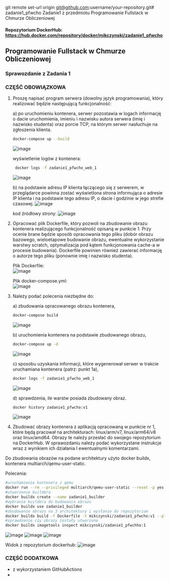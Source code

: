 git remote set-url origin git@github.com:username/your-repository.git# zadanie1_pfwcho
Zadanie1 z przedmiotu Programowanie Fullstack w Chmurze Obliczeniowej
#### Repozytorium DockerHub: https://hub.docker.com/repository/docker/mikczynski/zadanie1_pfwcho


## Programowanie Fullstack w Chmurze Obliczeniowej
### Sprawozdanie z Zadania 1

### CZĘŚĆ OBOWIĄZKOWA

1. Proszę napisać program serwera (dowolny język programowania), który realizować będzie
następującą funkcjonalność:

    a) po uruchomieniu kontenera, serwer pozostawia w logach informację o dacie uruchomienia, imieniu i nazwisku autora serwera (imię i nazwisko studenta) oraz porcie TCP, na którym serwer nasłuchuje na zgłoszenia klienta.
    ```bash
    docker-compose up --build
    ```
    ![image](https://user-images.githubusercontent.com/49763989/174054190-f37de31b-67a3-4756-a859-1070e8d24342.png)
    
    wyświetlenie logów z kontenera:
    ```bash
     docker logs -f zadanie1_pfwcho_web_1
    ```
    
    ![image](https://user-images.githubusercontent.com/49763989/174054498-8650c146-c246-4eb3-8ea0-c4da46f9ea32.png)


    b) na podstawie adresu IP klienta łączącego się z serwerem, w przeglądarce powinna zostać wyświetlona strona informująca o adresie IP klienta i na podstawie tego adresu IP, o dacie i godzinie w jego strefie czasowej.
    ![image](https://user-images.githubusercontent.com/49763989/174054892-8ae2947d-db80-45df-83cf-e50dd8bee533.png)
    
    kod źródłowy strony:
    ![image](https://user-images.githubusercontent.com/49763989/174055007-00341db9-713e-4971-bac4-682ff79812fc.png)

2. Opracować plik Dockerfile, który pozwoli na zbudowanie obrazu kontenera realizującego funkcjonalność opisaną w punkcie 1. Przy ocenie brane będzie sposób opracowania tego pliku (dobór obrazu bazowego, wieloetapowe budowanie obrazu, ewentualne wykorzystanie warstwy scratch, optymalizacja pod kątem funkcjonowania cache-a w procesie budowania). Dockerfile powinien również zawierać informację o autorze tego pliku (ponownie imię i nazwisko studenta).

    Plik Dockerfile:  
    ![image](https://user-images.githubusercontent.com/49763989/174055270-84b3c355-9f1e-46e6-8d5b-667a6eaa81e0.png)

    Plik docker-compose.yml:  
    ![image](https://user-images.githubusercontent.com/49763989/174055419-428325f8-f64a-4e28-9206-20d0df02033d.png)
    
 3. Należy podać polecenia niezbędne do:

    a) zbudowania opracowanego obrazu kontenera,
    ```bash
    docker-compose build
    ```  
    ![image](https://user-images.githubusercontent.com/49763989/174056312-ce42974d-ed92-4eb5-91fe-a51ec11c4e81.png)

    b) uruchomienia kontenera na podstawie zbudowanego obrazu,

    ```bash
    docker-compose up -d
    ```  
    ![image](https://user-images.githubusercontent.com/49763989/174056436-749049fd-700c-4cc9-abd4-b4adfd3238d3.png)
    
    c) sposobu uzyskania informacji, które wygenerował serwer w trakcie uruchamiana kontenera (patrz: punkt 1a),

    ```bash
    docker logs -f zadanie1_pfwcho_web_1
    ```
    ![image](https://user-images.githubusercontent.com/49763989/174056747-c0918403-7689-44b7-be4f-7df9de837048.png)

    d) sprawdzenia, ile warstw posiada zbudowany obraz.
    
    ```bash
    docker history zadanie1_pfwcho:v1
    ```

    ![image](https://user-images.githubusercontent.com/49763989/174057062-3e9bd64e-93b0-4936-85de-4525671359db.png)

4. Zbudować obrazy kontenera z aplikacją opracowaną w punkcie nr 1, które będą pracował na
architekturach: linux/arm/v7, linux/arm64/v8 oraz linux/amd64. Obrazy te należy przesłać do
swojego repozytorium na DockerHub. W sprawozdaniu należy podać wykorzystane instrukcje wraz
z wynikiem ich działania I ewentualnymi komentarzami.

Do zbudowania obrazów na podane architektury użyto docker buildx, kontenera multiarch/qemu-user-static.

Polecenia:
```bash
#uruchomienie kontenera z qemu
docker run --rm --privileged multiarch/qemu-user-static --reset -p yes
#utworzenie buildera
docker buildx create --name zadanie1_builder
#wybranie buildera do budowania obrazu
docker buildx use zadanie1_builder
#zbudowanie obrazu na 3 architektury i wysłanie do repozytorium
docker buildx build -f Dockerfile -t mikczynski/zadanie1_pfwcho:v1 --platform linux/amd64,linux/arm/v7,linux/arm/v8 --push .
#sprawdzenie czy obrazy zostały utworzone
docker buildx imagetools inspect mikczynski/zadanie1_pfwchho:1
```

![image](https://user-images.githubusercontent.com/49763989/174058679-74c2f590-70c2-46c6-9cdf-bc537df6b2a6.png)
![image](https://user-images.githubusercontent.com/49763989/174057656-48136de9-ae59-461e-8211-96c14317aec9.png)
![image](https://user-images.githubusercontent.com/49763989/174058613-1346a4cd-59a3-48aa-9693-c2e231d2a05e.png)

Widok z repozytorium dockerhub:
![image](https://user-images.githubusercontent.com/49763989/174062032-1f6ce70d-1c51-4180-bf38-b32ab8cc10f4.png)


### CZĘŚĆ DODATKOWA

- z wykorzystaniem GitHubActions
- 

